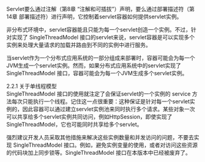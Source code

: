Servlet要么通过注解（第8章 “注解和可插拔”）声明，要么通过部署描述符（第14章 部署描述符）进行声明，它控制着servlet容器如何提供servlet实例。  

非分布式环境中，servlet容器能且只能为每一个servlet创造一个实例。不过，针对实现了 SingleThreadModel 接口的servlet来说，servlet容器是可以实现多个实例来处理大量请求的加载并路由到不同的实例中进行服务。

当servlet作为一个分布式应用系统的一部分组成来部署时，容器可能会为每一个JVM生成一个servlet实例。然而，如果分布式应用系统中的servlet实现了 SingleThreadModel 接口，容器可能会为每一个JVM生成多个servlet实例。

2.2.1 关于单线程模型  
SingleThreadModel 接口的使用就注定了会保证servlet的一个实例的 service 方法每次只能执行一个线程。记住这一点很重要：这种保证是针对每一个servlet实例的，因此容器可以通过建立servlet实例池来同时执行多个请求。某些对象一次可以共享给多个servlet实例共同访问，例如HttpSession，即使实现了SingleThreadModel，它也可能同时共享给多个servlet。

强烈建议开发人员采取其他措施来解决这些实例数量和并发访问的问题，不要去实现  SingleThreadModel 接口。例如，避免实例变量的使用，或者对访问这些资源的代码块加上同步锁等。SingleThreadModel 接口在本版本中已经被废弃了。
